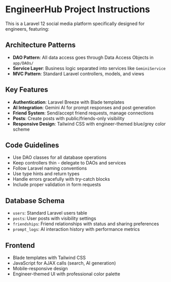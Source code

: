 <!-- Use this file to provide workspace-specific custom instructions to Copilot. For more details, visit https://code.visualstudio.com/docs/copilot/copilot-customization#_use-a-githubcopilotinstructionsmd-file -->

# EngineerHub Project Instructions

This is a Laravel 12 social media platform specifically designed for engineers, featuring:

## Architecture Patterns
- **DAO Pattern**: All data access goes through Data Access Objects in `app/DAOs/`
- **Service Layer**: Business logic separated into services like `GeminiService`
- **MVC Pattern**: Standard Laravel controllers, models, and views

## Key Features
- **Authentication**: Laravel Breeze with Blade templates
- **AI Integration**: Gemini AI for prompt responses and post generation
- **Friend System**: Send/accept friend requests, manage connections
- **Posts**: Create posts with public/friends-only visibility
- **Responsive Design**: Tailwind CSS with engineer-themed blue/grey color scheme

## Code Guidelines
- Use DAO classes for all database operations
- Keep controllers thin - delegate to DAOs and services
- Follow Laravel naming conventions
- Use type hints and return types
- Handle errors gracefully with try-catch blocks
- Include proper validation in form requests

## Database Schema
- `users`: Standard Laravel users table
- `posts`: User posts with visibility settings
- `friendships`: Friend relationships with status and sharing preferences
- `prompt_logs`: AI interaction history with performance metrics

## Frontend
- Blade templates with Tailwind CSS
- JavaScript for AJAX calls (search, AI generation)
- Mobile-responsive design
- Engineer-themed UI with professional color palette
